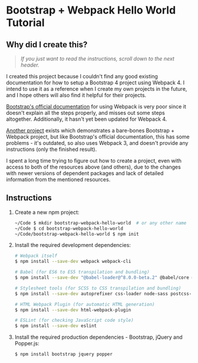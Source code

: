 Bootstrap + Webpack Hello World Tutorial
========================================

Why did I create this?
----------------------

> *If you just want to read the instructions, scroll down to the next header.*

I created this project because I couldn't find any good existing documentation
for how to setup a Bootstrap 4 project using Webpack 4. I intend to use it as
a reference when I create my own projects in the future, and I hope others will
also find it helpful for their projects.

[Bootstrap's official documentation] for using Webpack is very poor since it
doesn't explain all the steps properly, and misses out some steps altogether.
Additionally, it hasn't yet been updated for Webpack 4.

[Bootstrap's official documentation]: https://getbootstrap.com/docs/4.0/getting-started/webpack/

[Another project] exists which demonstrates a bare-bones Bootstrap + Webpack
project, but like Bootstrap's official documentation, this has some problems -
it's outdated, so also uses Webpack 3, and doesn't provide any instructions
(only the finished result).

I spent a long time trying to figure out how to create a project, even with
access to both of the resources above (and others), due to the changes with
newer versions of dependent packages and lack of detailed information from the
mentioned resources.

[Another project]: https://github.com/xdvarpunen/webpackboot

Instructions
------------

1.  Create a new npm project:

    ```sh
    ~/Code $ mkdir bootstrap-webpack-hello-world  # or any other name
    ~/Code $ cd bootstrap-webpack-hello-world
    ~/Code/bootstrap-webpack-hello-world $ npm init
    ```

2.  Install the required development dependencies:

    ```sh
    # Webpack itself
    $ npm install --save-dev webpack webpack-cli

    # Babel (for ES6 to ES5 transpilation and bundling)
    $ npm install --save-dev "@babel-loader@^8.0.0-beta.2" @babel/core @babel/preset-env

    # Stylesheet tools (for SCSS to CSS transpilation and bundling)
    $ npm install --save-dev autoprefixer css-loader node-sass postcss-loader precss sass-loader style-loader

    # HTML Webpack Plugin (for automatic HTML generation)
    $ npm install --save-dev html-webpack-plugin

    # ESLint (for checking JavaScript code style)
    $ npm install --save-dev eslint
    ```

3.  Install the required production dependencies - Bootstrap, jQuery and
    Popper.js:

    ```sh
    $ npm install bootstrap jquery popper
    ```
